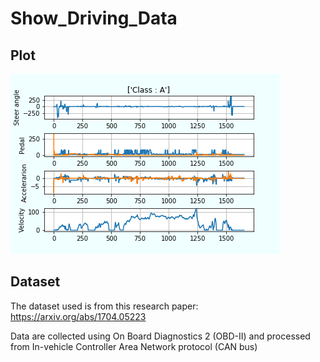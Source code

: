 # Show_Driving_Data

## Plot

![](0.png)

## Dataset

The dataset used is from this research paper: https://arxiv.org/abs/1704.05223

Data are collected using On Board Diagnostics 2 (OBD-II) and processed from In-vehicle Controller Area Network protocol (CAN bus)
